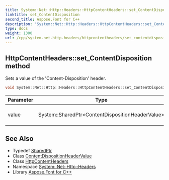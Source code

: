 ```yaml
---
title: System::Net::Http::Headers::HttpContentHeaders::set_ContentDisposition method
linktitle: set_ContentDisposition
second_title: Aspose.Font for C++
description: 'System::Net::Http::Headers::HttpContentHeaders::set_ContentDisposition method. Sets a value of the ''Content-Disposition'' header in C++.'
type: docs
weight: 1300
url: /cpp/system.net.http.headers/httpcontentheaders/set_contentdisposition/
---
```

## HttpContentHeaders::set_ContentDisposition method


Sets a value of the 'Content-Disposition' header.

```cpp
void System::Net::Http::Headers::HttpContentHeaders::set_ContentDisposition(System::SharedPtr<ContentDispositionHeaderValue> value)
```


| Parameter | Type | Description |
| --- | --- | --- |
| value | System::SharedPtr\<ContentDispositionHeaderValue\> | The value that will be set. |

## See Also

* Typedef [SharedPtr](../../../system/sharedptr/)
* Class [ContentDispositionHeaderValue](../../contentdispositionheadervalue/)
* Class [HttpContentHeaders](../)
* Namespace [System::Net::Http::Headers](../../)
* Library [Aspose.Font for C++](../../../)
